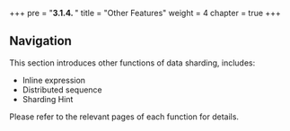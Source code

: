+++
pre = "<b>3.1.4. </b>"
title = "Other Features"
weight = 4
chapter = true
+++

## Navigation

This section introduces other functions of data sharding, includes:

* Inline expression
* Distributed sequence
* Sharding Hint

Please refer to the relevant pages of each function for details.
